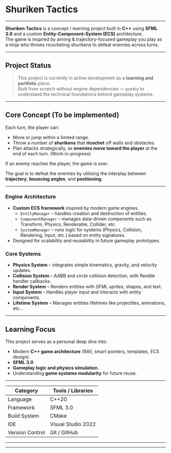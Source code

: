 # Shuriken Tactics #

************
**Shuriken Tactics** is a concept / learning project built in **C++** using **SFML 3.0** and a custom **Entity-Component-System (ECS)** architecture.  
The game is inspired by aiming & trajectory-focused gameplay you play as a ninja who throws ricocheting shurikens to defeat enemies across turns.

---

## Project Status
> This project is currently in active development as a **learning and portfolio** piece.  
> Built from scratch without engine dependencies — purely to understand the technical foundations behind gameplay systems.

---

## Core Concept (To be implemented)
Each turn, the player can:
- Move or jump within a limited range.
- Throw a number of **shurikens** that **ricochet** off walls and obstacles.
- Plan attacks strategically, as **enemies move toward the player** at the end of each turn. (Work-in-progress)

If an enemy reaches the player, the game is over.

The goal is to defeat the enemies by utilising the interplay between **trajectory**, **bouncing angles**, and **positioning**.

---

### Engine Architecture
- **Custom ECS framework** inspired by modern game engines.
  - `EntityManager` – handles creation and destruction of entities.
  - `ComponentManager` – manages data-driven components such as Transform, Physics, Renderable, Collider, etc.
  - `SystemManager` – runs logic for systems (Physics, Collision, Rendering, Input, etc.) based on entity signatures.
- Designed for scalability and reusability in future gameplay prototypes.

### Core Systems
- **Physics System** – integrates simple kinematics, gravity, and velocity updates.
- **Collision System** – AABB and circle collision detection, with flexible handler callbacks.
- **Render System** – Renders entities with SFML sprites, shapes, and text.
- **Input System** – Handles player input and interacts with entity components.
- **Lifetime System** – Manages entities lifetimes like projectiles, animations, etc...

---

## Learning Focus

This project serves as a personal deep dive into:
- Modern **C++ game architecture** (RAII, smart pointers, templates, ECS design).
- **SFML 3.0**
- **Gameplay logic and physics simulation**.
- Understanding **game systems modularity** for future reuse.

---

| Category        | Tools / Libraries |
|-----------------|-------------------|
| Language        | C++20             |
| Framework       | SFML 3.0          |
| Build System    | CMake             |
| IDE             | Visual Studio 2022|
| Version Control | Git / GitHub      |

---
---
